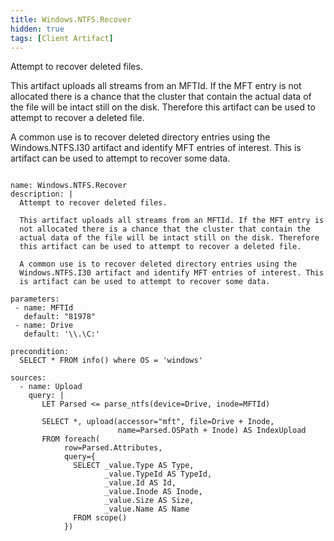 ```yaml
---
title: Windows.NTFS.Recover
hidden: true
tags: [Client Artifact]
---
```


Attempt to recover deleted files.

This artifact uploads all streams from an MFTId. If the MFT entry is
not allocated there is a chance that the cluster that contain the
actual data of the file will be intact still on the disk. Therefore
this artifact can be used to attempt to recover a deleted file.

A common use is to recover deleted directory entries using the
Windows.NTFS.I30 artifact and identify MFT entries of interest. This
is artifact can be used to attempt to recover some data.


<pre><code class="language-yaml">
name: Windows.NTFS.Recover
description: |
  Attempt to recover deleted files.

  This artifact uploads all streams from an MFTId. If the MFT entry is
  not allocated there is a chance that the cluster that contain the
  actual data of the file will be intact still on the disk. Therefore
  this artifact can be used to attempt to recover a deleted file.

  A common use is to recover deleted directory entries using the
  Windows.NTFS.I30 artifact and identify MFT entries of interest. This
  is artifact can be used to attempt to recover some data.

parameters:
 - name: MFTId
   default: &quot;81978&quot;
 - name: Drive
   default: &#x27;\\.\C:&#x27;

precondition:
  SELECT * FROM info() where OS = &#x27;windows&#x27;

sources:
  - name: Upload
    query: |
       LET Parsed &lt;= parse_ntfs(device=Drive, inode=MFTId)

       SELECT *, upload(accessor=&quot;mft&quot;, file=Drive + Inode,
                        name=Parsed.OSPath + Inode) AS IndexUpload
       FROM foreach(
            row=Parsed.Attributes,
            query={
              SELECT _value.Type AS Type,
                     _value.TypeId AS TypeId,
                     _value.Id AS Id,
                     _value.Inode AS Inode,
                     _value.Size AS Size,
                     _value.Name AS Name
              FROM scope()
            })

</code></pre>


